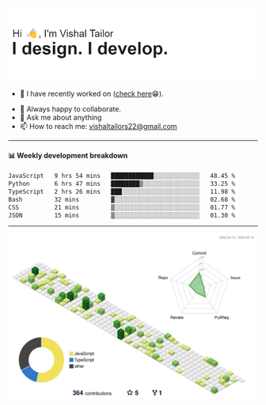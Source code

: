 ![Hi, I'm Vishal Tailor. I design. I develop.](https://github.com/vishaltailors/vishaltailors/blob/main/header.png?raw=true)

- 🔭 I have recently worked on ([check here](https://vishaltailor.com)😁).
<!-- - 🎦 Currently watching: JavaScript: The Hard Parts By Will Sentance. -->
- 👯 Always happy to collaborate.
- 💬 Ask me about anything
- 📫 How to reach me: <a href="mailto:vishaltailors22@gmail.com">vishaltailors22@gmail.com</a>

<hr /> 
<h4>📊 Weekly development breakdown</h4>
<!--START_SECTION:waka-->

```text
JavaScript   9 hrs 54 mins   ████████████░░░░░░░░░░░░░   48.45 %
Python       6 hrs 47 mins   ████████▒░░░░░░░░░░░░░░░░   33.25 %
TypeScript   2 hrs 26 mins   ███░░░░░░░░░░░░░░░░░░░░░░   11.98 %
Bash         32 mins         ▓░░░░░░░░░░░░░░░░░░░░░░░░   02.68 %
CSS          21 mins         ▒░░░░░░░░░░░░░░░░░░░░░░░░   01.77 %
JSON         15 mins         ▒░░░░░░░░░░░░░░░░░░░░░░░░   01.30 %
```

<!--END_SECTION:waka-->
<hr /> 

![](./profile-3d-contrib/profile-green-animate.svg)
